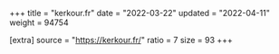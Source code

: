 +++
title = "kerkour.fr"
date = "2022-03-22"
updated = "2022-04-11"
weight = 94754

[extra]
source = "https://kerkour.fr/"
ratio = 7
size = 93
+++
